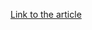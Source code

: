 [Link to the article](https://forcepoint.com/blog/security-labs/bitter-targeted-attack-against-pakistan)
